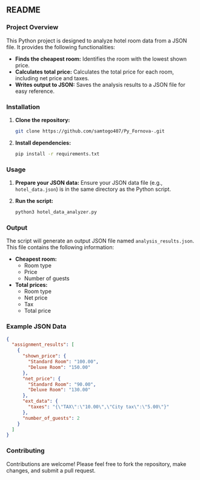 ## **README**

### **Project Overview**

This Python project is designed to analyze hotel room data from a JSON file. It provides the following functionalities:

- **Finds the cheapest room:** Identifies the room with the lowest shown price.
- **Calculates total price:** Calculates the total price for each room, including net price and taxes.
- **Writes output to JSON:** Saves the analysis results to a JSON file for easy reference.

### **Installation**

1. **Clone the repository:**
   ```bash
   git clone https://github.com/samtogo407/Py_Fornova-.git
   ```

2. **Install dependencies:**
   ```bash
   pip install -r requirements.txt
   ```

### **Usage**

1. **Prepare your JSON data:** Ensure your JSON data file (e.g., `hotel_data.json`) is in the same directory as the Python script.

2. **Run the script:**
   ```bash
   python3 hotel_data_analyzer.py
   ```

### **Output**

The script will generate an output JSON file named `analysis_results.json`. This file contains the following information:

- **Cheapest room:**
  - Room type
  - Price
  - Number of guests
- **Total prices:**
  - Room type
  - Net price
  - Tax
  - Total price

### **Example JSON Data**

```json
{
  "assignment_results": [
    {
      "shown_price": {
        "Standard Room": "100.00",
        "Deluxe Room": "150.00"
      },
      "net_price": {
        "Standard Room": "90.00",
        "Deluxe Room": "130.00"
      },
      "ext_data": {
        "taxes": "{\"TAX\":\"10.00\",\"City tax\":\"5.00\"}"
      },
      "number_of_guests": 2
    }
  ]
}
```

### **Contributing**

Contributions are welcome! Please feel free to fork the repository, make changes, and submit a pull request.
